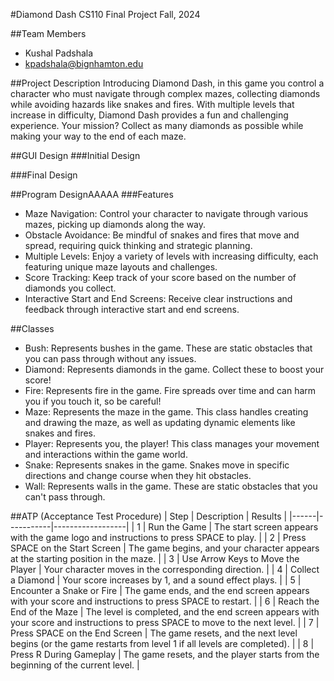 #Diamond Dash
CS110 Final Project Fall, 2024

##Team Members
- Kushal Padshala
- kpadshala@bignhamton.edu

##Project Description
Introducing Diamond Dash, in this game you control a character who must navigate through complex mazes, collecting diamonds while avoiding hazards like snakes and fires. With multiple levels that increase in difficulty, Diamond Dash provides a fun and challenging experience. Your mission? Collect as many diamonds as possible while making your way to the end of each maze.

##GUI Design
###Initial Design


###Final Design


##Program DesignAAAAA
###Features
- Maze Navigation: Control your character to navigate through various mazes, picking up diamonds along the way.
- Obstacle Avoidance: Be mindful of snakes and fires that move and spread, requiring quick thinking and strategic planning.
- Multiple Levels: Enjoy a variety of levels with increasing difficulty, each featuring unique maze layouts and challenges.
- Score Tracking: Keep track of your score based on the number of diamonds you collect.
- Interactive Start and End Screens: Receive clear instructions and feedback through interactive start and end screens.

##Classes
- Bush: Represents bushes in the game. These are static obstacles that you can pass through without any issues.
- Diamond: Represents diamonds in the game. Collect these to boost your score!
- Fire: Represents fire in the game. Fire spreads over time and can harm you if you touch it, so be careful!
- Maze: Represents the maze in the game. This class handles creating and drawing the maze, as well as updating dynamic elements like snakes and fires.
- Player: Represents you, the player! This class manages your movement and interactions within the game world.
- Snake: Represents snakes in the game. Snakes move in specific directions and change course when they hit obstacles.
- Wall: Represents walls in the game. These are static obstacles that you can't pass through.

##ATP (Acceptance Test Procedure)
| Step | Description |  Results |
|------|-----------|------------------|
| 1    | Run the Game | The start screen appears with the game logo and instructions to press SPACE to play. |
| 2    | Press SPACE on the Start Screen | The game begins, and your character appears at the starting position in the maze. |
| 3    | Use Arrow Keys to Move the Player | Your character moves in the corresponding direction. |
| 4    | Collect a Diamond | Your score increases by 1, and a sound effect plays. |
| 5    | Encounter a Snake or Fire | The game ends, and the end screen appears with your score and instructions to press SPACE to restart. |
| 6    | Reach the End of the Maze | The level is completed, and the end screen appears with your score and instructions to press SPACE to move to the next level. |
| 7    | Press SPACE on the End Screen | The game resets, and the next level begins (or the game restarts from level 1 if all levels are completed). |
| 8    | Press R During Gameplay | The game resets, and the player starts from the beginning of the current level. |
